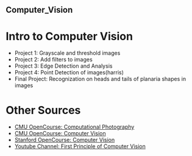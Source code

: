 ## Computer_Vision
# Intro to Computer Vision
* Project 1: Grayscale and threshold images
* Project 2: Add filters to images
* Project 3: Edge Detection and Analysis
* Project 4: Point Detection of images(harris)
* Final Project: Recognization on heads and tails of planaria shapes in images

# Other Sources
* [CMU OpenCourse: Computational Photography](http://graphics.cs.cmu.edu/courses/15-463/2010_fall/)
* [CMU OpenCourse: Computer Vision](https://www.cs.cmu.edu/~16385/)
* [Stanford OpenCourse: Computer Vision](http://vision.stanford.edu/teaching/cs131_fall1516/schedule.html)
* [Youtube Channel: First Principle of Computer Vision](https://www.youtube.com/channel/UCf0WB91t8Ky6AuYcQV0CcLw)

